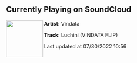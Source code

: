## Currently Playing on SoundCloud

[<img align="left" width="100" src="https://i1.sndcdn.com/artworks-y0gWVZIqNxBuhmyG-dEruRw-t500x500.jpg">](https://soundcloud.com/vindata/luchini-vindata-flip)

**Artist**: Vindata 

**Track**: Luchini (VINDATA FLIP)

Last updated at 07/30/2022 10:56
